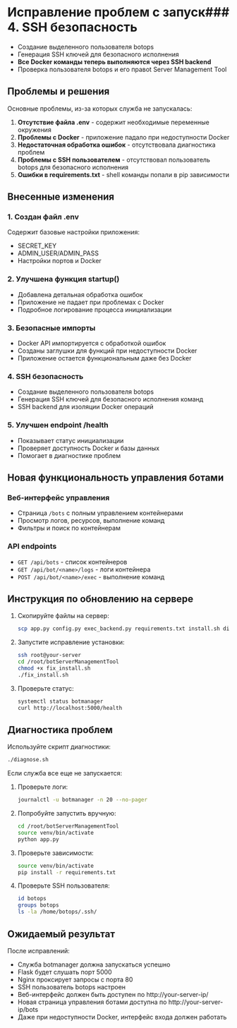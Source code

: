 # Исправление проблем с запуск### 4. SSH безопасность
- Создание выделенного пользователя botops
- Генерация SSH ключей для безопасного исполнения
- **Все Docker команды теперь выполняются через SSH backend**
- Проверка пользователя botops и его правot Server Management Tool

## Проблемы и решения

Основные проблемы, из-за которых служба не запускалась:

1. **Отсутствие файла .env** - содержит необходимые переменные окружения
2. **Проблемы с Docker** - приложение падало при недоступности Docker
3. **Недостаточная обработка ошибок** - отсутствовала диагностика проблем
4. **Проблемы с SSH пользователем** - отсутствовал пользователь botops для безопасного исполнения
5. **Ошибки в requirements.txt** - shell команды попали в pip зависимости

## Внесенные изменения

### 1. Создан файл .env
Содержит базовые настройки приложения:
- SECRET_KEY
- ADMIN_USER/ADMIN_PASS  
- Настройки портов и Docker

### 2. Улучшена функция startup()
- Добавлена детальная обработка ошибок
- Приложение не падает при проблемах с Docker
- Подробное логирование процесса инициализации

### 3. Безопасные импорты
- Docker API импортируется с обработкой ошибок
- Созданы заглушки для функций при недоступности Docker
- Приложение остается функциональным даже без Docker

### 4. SSH безопасность
- Создание выделенного пользователя botops
- Генерация SSH ключей для безопасного исполнения команд
- SSH backend для изоляции Docker операций

### 5. Улучшен endpoint /health
- Показывает статус инициализации
- Проверяет доступность Docker и базы данных
- Помогает в диагностике проблем

## Новая функциональность управления ботами

### Веб-интерфейс управления
- Страница `/bots` с полным управлением контейнерами
- Просмотр логов, ресурсов, выполнение команд
- Фильтры и поиск по контейнерам

### API endpoints
- `GET /api/bots` - список контейнеров
- `GET /api/bot/<name>/logs` - логи контейнера
- `POST /api/bot/<name>/exec` - выполнение команд

## Инструкция по обновлению на сервере

1. Скопируйте файлы на сервер:
   ```bash
   scp app.py config.py exec_backend.py requirements.txt install.sh diagnose.sh fix_install.sh root@your-server:/root/botServerManagementTool/
   ```

2. Запустите исправление установки:
   ```bash
   ssh root@your-server
   cd /root/botServerManagementTool
   chmod +x fix_install.sh
   ./fix_install.sh
   ```

3. Проверьте статус:
   ```bash
   systemctl status botmanager
   curl http://localhost:5000/health
   ```

## Диагностика проблем

Используйте скрипт диагностики:
```bash
./diagnose.sh
```

Если служба все еще не запускается:

1. Проверьте логи:
   ```bash
   journalctl -u botmanager -n 20 --no-pager
   ```

2. Попробуйте запустить вручную:
   ```bash
   cd /root/botServerManagementTool
   source venv/bin/activate
   python app.py
   ```

3. Проверьте зависимости:
   ```bash
   source venv/bin/activate
   pip install -r requirements.txt
   ```

4. Проверьте SSH пользователя:
   ```bash
   id botops
   groups botops
   ls -la /home/botops/.ssh/
   ```

## Ожидаемый результат

После исправлений:
- Служба botmanager должна запускаться успешно
- Flask будет слушать порт 5000
- Nginx проксирует запросы с порта 80
- SSH пользователь botops настроен
- Веб-интерфейс должен быть доступен по http://your-server-ip/
- Новая страница управления ботами доступна по http://your-server-ip/bots
- Даже при недоступности Docker, интерфейс входа должен работать